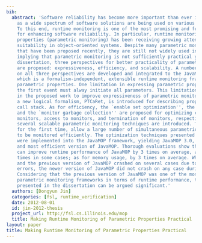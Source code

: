 ```yaml
---
bib:
  abstract: 'Software reliability has become more important than ever in recent years,
    as a wide spectrum of software solutions are being used on various platforms.
    To this end, runtime monitoring is one of the most promising and feasible solutions
    for enhancing software reliability. In particular, runtime monitoring of parametric
    properties (parametric monitoring) has been receiving growing attention for its
    suitability in object-oriented systems. Despite many parametric monitoring approaches
    that have been proposed recently, they are still not widely used in real applications,
    implying that parametric monitoring is not sufficiently practical yet. In this
    dissertation, three perspectives for better practicality of parametric monitoring
    are proposed: expressiveness, efficiency, and scalability. A number of techniques
    on all three perspectives are developed and integrated to the JavaMOP framework,
    which is a formalism-independent, extensible runtime monitoring framework for
    parametric properties. One limitation in expressing parametric properties is that
    the first event must alway initiate all parameters. This limitation is removed
    in the proposed work to improve expressiveness of parametric monitoring. Further,
    a new logical formalism, PTCaRet, is introduced for describing properties of the
    call stack. As for efficiency, the `enable set optimization'', the `indexing cache'',
    and the `monitor garbage collection'' are proposed for optimizing creation of
    monitors, access to monitors, and termination of monitors, respectively. In addition,
    several scalable parametric monitoring techniques are introduced. These techniques,
    for the first time, allow a large number of simultaneous parametric specifications
    to be monitored efficiently. The optimization techniques presented in this dissertation
    were implemented into the JavaMOP framework, yielding JavaMOP 3.0, the latest
    and most efficient version of JavaMOP. Thorough evaluations show that these techniques
    can improve runtime performance of JavaMOP by 3 times on average, and up to 63
    times in some cases; as for memory usage, by 3 times on average. While Tracematches
    and the previous version of JavaMOP crashed on several cases due to out of memory
    errors, the newer version of JavaMOP did not crash on any case during the evaluations.
    Considering that the previous version of JavaMOP was one of the most efficient
    parametric monitoring frameworks in terms of runtime performance, the results
    presented in the dissertation can be argued significant.'
  authors: [Dongyun Jin]
  categories: [fsl, runtime_verification]
  date: 2012-08-01
  id: jin-2012-thesis
  project_url: http://fsl.cs.illinois.edu/mop
  title: Making Runtime Monitoring of Parametric Properties Practical
layout: paper
title: Making Runtime Monitoring of Parametric Properties Practical
---
```


